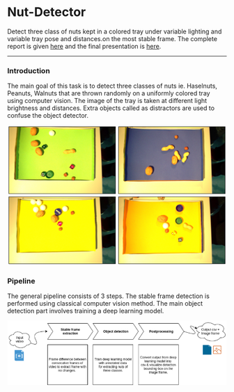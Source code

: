 # Nut-Detector
Detect three class of nuts kept in a colored tray under variable lighting and variable tray pose and distances.on the most stable frame. The complete report is given [here](https://github.com/njanirudh/Nut-Detector/blob/master/report/CV19_project_paper.pdf) and the final presentation is [here](https://github.com/njanirudh/Nut-Detector/blob/master/report/cv19_FINAL_presentation.pdf).

---
### Introduction
The main goal of this task is to detect three classes of nuts ie. Haselnuts, Peanuts, Walnuts that are thrown randomly on a uniformly colored tray using computer vision. The image of the tray is taken at different light brightness and distances.
Extra objects called as distractors are used to confuse the object detector. 

<img src="/images/dataset.jpg" width="800"></img>


### Pipeline

The general pipeline consists of 3 steps. The stable frame detection is performed using classical computer vision method. The main object detection part involves training a deep learning model.

<img src="/images/Camera.png" width="800"></img>
